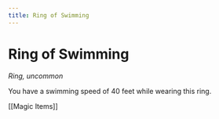 ---title: Ring of Swimming---
# Ring of Swimming

*Ring, uncommon*

You have a swimming speed of 40 feet while wearing this ring.


[[Magic Items]]
